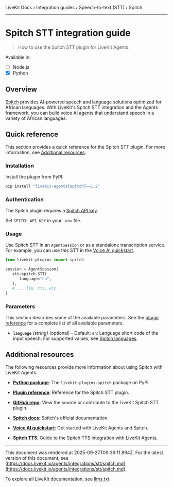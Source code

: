 LiveKit Docs › Integration guides › Speech-to-text (STT) › Spitch

---

# Spitch STT integration guide

> How to use the Spitch STT plugin for LiveKit Agents.

Available in:
- [ ] Node.js
- [x] Python

## Overview

[Spitch](https://spitch.app/) provides AI-powered speech and language solutions optimized for African languages. With LiveKit's Spitch STT integration and the Agents framework, you can build voice AI agents that understand speech in a variety of African languages.

## Quick reference

This section provides a quick reference for the Spitch STT plugin. For more information, see [Additional resources](#additional-resources).

### Installation

Install the plugin from PyPI:

```bash
pip install "livekit-agents[spitch]~=1.2"

```

### Authentication

The Spitch plugin requires a [Spitch API key](https://studio.spitch.app/api/keys).

Set `SPITCH_API_KEY` in your `.env` file.

### Usage

Use Spitch STT in an `AgentSession` or as a standalone transcription service. For example, you can use this STT in the [Voice AI quickstart](https://docs.livekit.io/agents/start/voice-ai.md).

```python
from livekit.plugins import spitch

session = AgentSession(
   stt=spitch.STT(
      language="en",
   ),
   # ... llm, tts, etc.
)

```

### Parameters

This section describes some of the available parameters. See the [plugin reference](https://docs.livekit.io/reference/python/v1/livekit/plugins/spitch/index.html.md#livekit.plugins.spitch.STT) for a complete list of all available parameters.

- **`language`** _(string)_ (optional) - Default: `en`: Language short code of the input speech. For supported values, see [Spitch languages](https://docs.spitch.app/concepts/languages).

## Additional resources

The following resources provide more information about using Spitch with LiveKit Agents.

- **[Python package](https://pypi.org/project/livekit-plugins-spitch/)**: The `livekit-plugins-spitch` package on PyPI.

- **[Plugin reference](https://docs.livekit.io/reference/python/v1/livekit/plugins/spitch/index.html.md#livekit.plugins.spitch.STT)**: Reference for the Spitch STT plugin.

- **[GitHub repo](https://github.com/livekit/agents/tree/main/livekit-plugins/livekit-plugins-spitch)**: View the source or contribute to the LiveKit Spitch STT plugin.

- **[Spitch docs](https://docs.spitch.app/)**: Spitch's official documentation.

- **[Voice AI quickstart](https://docs.livekit.io/agents/start/voice-ai.md)**: Get started with LiveKit Agents and Spitch.

- **[Spitch TTS](https://docs.livekit.io/agents/integrations/tts/spitch.md)**: Guide to the Spitch TTS integration with LiveKit Agents.

---

This document was rendered at 2025-09-27T09:36:11.894Z.
For the latest version of this document, see [https://docs.livekit.io/agents/integrations/stt/spitch.md](https://docs.livekit.io/agents/integrations/stt/spitch.md).

To explore all LiveKit documentation, see [llms.txt](https://docs.livekit.io/llms.txt).